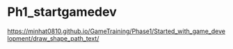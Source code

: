 # Ph1_startgamedev
https://minhat0810.github.io/GameTraining/Phase1/Started_with_game_development/draw_shape_path_text/
